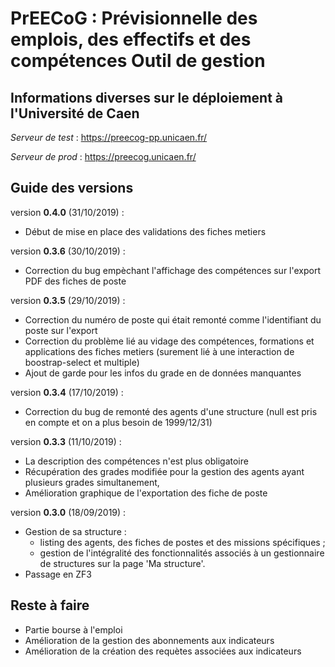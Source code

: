 # PrEECoG : Prévisionnelle des emplois, des effectifs et des compétences Outil de gestion

## Informations diverses sur le déploiement à l'Université de Caen

_Serveur de test_ : https://preecog-pp.unicaen.fr/

_Serveur de prod_ : https://preecog.unicaen.fr/

## Guide des versions

version **0.4.0** (31/10/2019) :
* Début de mise en place des validations des fiches metiers  

version **0.3.6** (30/10/2019) :
* Correction du bug empèchant l'affichage des compétences sur l'export PDF des fiches de poste

version **0.3.5** (29/10/2019) :
* Correction du numéro de poste qui était remonté comme l'identifiant du poste sur l'export
* Correction du problème lié au vidage des compétences, formations et applications des fiches metiers (surement lié à une interaction de boostrap-select et multiple) 
* Ajout de garde pour les infos du grade en de données manquantes

version **0.3.4** (17/10/2019) :
* Correction du bug de remonté des agents d'une structure (null est pris en compte et on a plus besoin de 1999/12/31)

version **0.3.3** (11/10/2019) :
* La description des compétences n'est plus obligatoire
* Récupération des grades modifiée pour la gestion des agents ayant plusieurs grades simultanement,
* Amélioration graphique de l'exportation des fiche de poste 

version **0.3.0** (18/09/2019) : 
* Gestion de sa structure : 
    - listing des agents, des fiches de postes et des missions spécifiques ;
    - gestion de l'intégralité des fonctionnalités associés à un gestionnaire de structures sur la page 'Ma structure'.
* Passage en ZF3

## Reste à faire 

* Partie bourse à l'emploi
* Amélioration de la gestion des abonnements aux indicateurs
* Amélioration de la création des requètes associées aux indicateurs